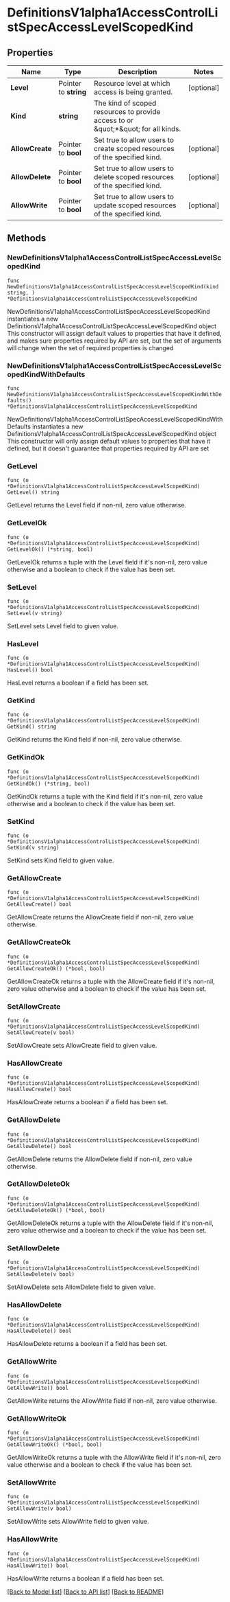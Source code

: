 # DefinitionsV1alpha1AccessControlListSpecAccessLevelScopedKind

## Properties

Name | Type | Description | Notes
------------ | ------------- | ------------- | -------------
**Level** | Pointer to **string** | Resource level at which access is being granted. | [optional] 
**Kind** | **string** | The kind of scoped resources to provide access to or \&quot;*\&quot; for all kinds. | 
**AllowCreate** | Pointer to **bool** | Set true to allow users to create scoped resources of the specified kind. | [optional] 
**AllowDelete** | Pointer to **bool** | Set true to allow users to delete scoped resources of the specified kind. | [optional] 
**AllowWrite** | Pointer to **bool** | Set true to allow users to update scoped resources of the specified kind. | [optional] 

## Methods

### NewDefinitionsV1alpha1AccessControlListSpecAccessLevelScopedKind

`func NewDefinitionsV1alpha1AccessControlListSpecAccessLevelScopedKind(kind string, ) *DefinitionsV1alpha1AccessControlListSpecAccessLevelScopedKind`

NewDefinitionsV1alpha1AccessControlListSpecAccessLevelScopedKind instantiates a new DefinitionsV1alpha1AccessControlListSpecAccessLevelScopedKind object
This constructor will assign default values to properties that have it defined,
and makes sure properties required by API are set, but the set of arguments
will change when the set of required properties is changed

### NewDefinitionsV1alpha1AccessControlListSpecAccessLevelScopedKindWithDefaults

`func NewDefinitionsV1alpha1AccessControlListSpecAccessLevelScopedKindWithDefaults() *DefinitionsV1alpha1AccessControlListSpecAccessLevelScopedKind`

NewDefinitionsV1alpha1AccessControlListSpecAccessLevelScopedKindWithDefaults instantiates a new DefinitionsV1alpha1AccessControlListSpecAccessLevelScopedKind object
This constructor will only assign default values to properties that have it defined,
but it doesn't guarantee that properties required by API are set

### GetLevel

`func (o *DefinitionsV1alpha1AccessControlListSpecAccessLevelScopedKind) GetLevel() string`

GetLevel returns the Level field if non-nil, zero value otherwise.

### GetLevelOk

`func (o *DefinitionsV1alpha1AccessControlListSpecAccessLevelScopedKind) GetLevelOk() (*string, bool)`

GetLevelOk returns a tuple with the Level field if it's non-nil, zero value otherwise
and a boolean to check if the value has been set.

### SetLevel

`func (o *DefinitionsV1alpha1AccessControlListSpecAccessLevelScopedKind) SetLevel(v string)`

SetLevel sets Level field to given value.

### HasLevel

`func (o *DefinitionsV1alpha1AccessControlListSpecAccessLevelScopedKind) HasLevel() bool`

HasLevel returns a boolean if a field has been set.

### GetKind

`func (o *DefinitionsV1alpha1AccessControlListSpecAccessLevelScopedKind) GetKind() string`

GetKind returns the Kind field if non-nil, zero value otherwise.

### GetKindOk

`func (o *DefinitionsV1alpha1AccessControlListSpecAccessLevelScopedKind) GetKindOk() (*string, bool)`

GetKindOk returns a tuple with the Kind field if it's non-nil, zero value otherwise
and a boolean to check if the value has been set.

### SetKind

`func (o *DefinitionsV1alpha1AccessControlListSpecAccessLevelScopedKind) SetKind(v string)`

SetKind sets Kind field to given value.


### GetAllowCreate

`func (o *DefinitionsV1alpha1AccessControlListSpecAccessLevelScopedKind) GetAllowCreate() bool`

GetAllowCreate returns the AllowCreate field if non-nil, zero value otherwise.

### GetAllowCreateOk

`func (o *DefinitionsV1alpha1AccessControlListSpecAccessLevelScopedKind) GetAllowCreateOk() (*bool, bool)`

GetAllowCreateOk returns a tuple with the AllowCreate field if it's non-nil, zero value otherwise
and a boolean to check if the value has been set.

### SetAllowCreate

`func (o *DefinitionsV1alpha1AccessControlListSpecAccessLevelScopedKind) SetAllowCreate(v bool)`

SetAllowCreate sets AllowCreate field to given value.

### HasAllowCreate

`func (o *DefinitionsV1alpha1AccessControlListSpecAccessLevelScopedKind) HasAllowCreate() bool`

HasAllowCreate returns a boolean if a field has been set.

### GetAllowDelete

`func (o *DefinitionsV1alpha1AccessControlListSpecAccessLevelScopedKind) GetAllowDelete() bool`

GetAllowDelete returns the AllowDelete field if non-nil, zero value otherwise.

### GetAllowDeleteOk

`func (o *DefinitionsV1alpha1AccessControlListSpecAccessLevelScopedKind) GetAllowDeleteOk() (*bool, bool)`

GetAllowDeleteOk returns a tuple with the AllowDelete field if it's non-nil, zero value otherwise
and a boolean to check if the value has been set.

### SetAllowDelete

`func (o *DefinitionsV1alpha1AccessControlListSpecAccessLevelScopedKind) SetAllowDelete(v bool)`

SetAllowDelete sets AllowDelete field to given value.

### HasAllowDelete

`func (o *DefinitionsV1alpha1AccessControlListSpecAccessLevelScopedKind) HasAllowDelete() bool`

HasAllowDelete returns a boolean if a field has been set.

### GetAllowWrite

`func (o *DefinitionsV1alpha1AccessControlListSpecAccessLevelScopedKind) GetAllowWrite() bool`

GetAllowWrite returns the AllowWrite field if non-nil, zero value otherwise.

### GetAllowWriteOk

`func (o *DefinitionsV1alpha1AccessControlListSpecAccessLevelScopedKind) GetAllowWriteOk() (*bool, bool)`

GetAllowWriteOk returns a tuple with the AllowWrite field if it's non-nil, zero value otherwise
and a boolean to check if the value has been set.

### SetAllowWrite

`func (o *DefinitionsV1alpha1AccessControlListSpecAccessLevelScopedKind) SetAllowWrite(v bool)`

SetAllowWrite sets AllowWrite field to given value.

### HasAllowWrite

`func (o *DefinitionsV1alpha1AccessControlListSpecAccessLevelScopedKind) HasAllowWrite() bool`

HasAllowWrite returns a boolean if a field has been set.


[[Back to Model list]](../README.md#documentation-for-models) [[Back to API list]](../README.md#documentation-for-api-endpoints) [[Back to README]](../README.md)



